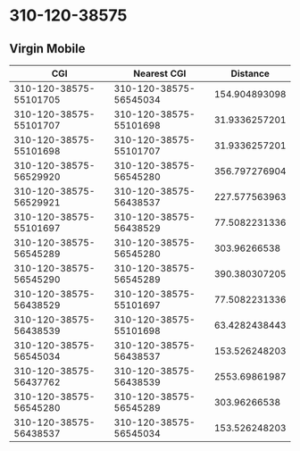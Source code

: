 # 310-120-38575
## Virgin Mobile


| CGI | Nearest CGI | Distance |
|-----|-------------|----------|
| 310-120-38575-55101705 | 310-120-38575-56545034 | 154.904893098 |
| 310-120-38575-55101707 | 310-120-38575-55101698 | 31.9336257201 |
| 310-120-38575-55101698 | 310-120-38575-55101707 | 31.9336257201 |
| 310-120-38575-56529920 | 310-120-38575-56545280 | 356.797276904 |
| 310-120-38575-56529921 | 310-120-38575-56438537 | 227.577563963 |
| 310-120-38575-55101697 | 310-120-38575-56438529 | 77.5082231336 |
| 310-120-38575-56545289 | 310-120-38575-56545280 | 303.96266538 |
| 310-120-38575-56545290 | 310-120-38575-56545289 | 390.380307205 |
| 310-120-38575-56438529 | 310-120-38575-55101697 | 77.5082231336 |
| 310-120-38575-56438539 | 310-120-38575-55101698 | 63.4282438443 |
| 310-120-38575-56545034 | 310-120-38575-56438537 | 153.526248203 |
| 310-120-38575-56437762 | 310-120-38575-56438539 | 2553.69861987 |
| 310-120-38575-56545280 | 310-120-38575-56545289 | 303.96266538 |
| 310-120-38575-56438537 | 310-120-38575-56545034 | 153.526248203 |
